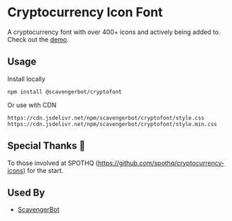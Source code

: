 # Cryptocurrency Icon Font
A cryptocurrency font with over 400+ icons and actively being added to. <br>
Check out the [demo](https://codepen.io/oneezy/pen/YzWLxPO).


## Usage
Install locally
```
npm install @scavengerbot/cryptofont
```
Or use with CDN
```
https://cdn.jsdelivr.net/npm/scavengerbot/cryptofont/style.css
https://cdn.jsdelivr.net/npm/scavengerbot/cryptofont/style.min.css
```

## Special Thanks 👏

To those involved at SPOTHQ (https://github.com/spothq/cryptocurrency-icons) for the start.


## Used By
- [ScavengerBot](https://scavengerbot.io)